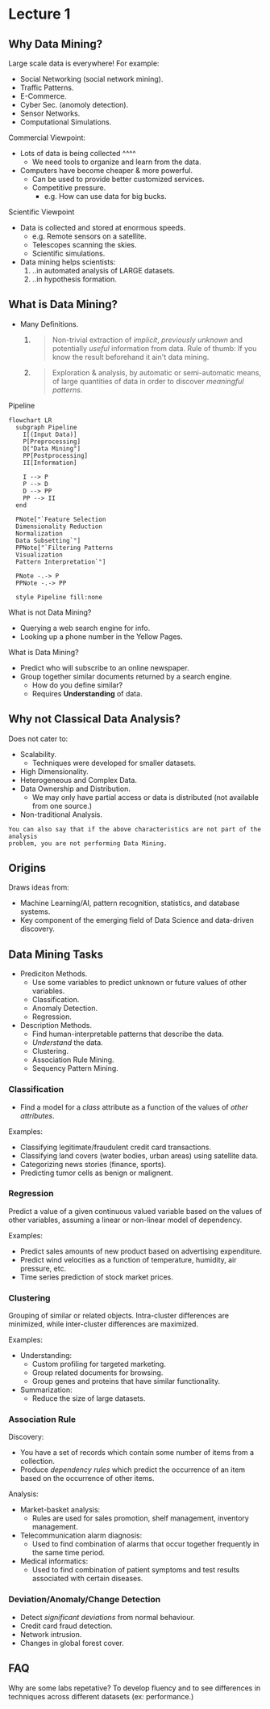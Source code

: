 # Lecture 1

## Why Data Mining?

Large scale data is everywhere!
For example:
+ Social Networking (social network mining).
+ Traffic Patterns.
+ E-Commerce.
+ Cyber Sec. (anomoly detection).
+ Sensor Networks.
+ Computational Simulations.

Commercial Viewpoint:
+ Lots of data is being collected ^^^^
  - We need tools to organize and learn from the data.
+ Computers have become cheaper & more powerful.
  - Can be used to provide better customized services.
  - Competitive pressure.
    * e.g. How can use data for big bucks.

Scientific Viewpoint
+ Data is collected and stored at enormous speeds.
  - e.g. Remote sensors on a satellite.
  - Telescopes scanning the skies.
  - Scientific simulations.
+ Data mining helps scientists:
  1. ..in automated analysis of LARGE datasets.
  2. ..in hypothesis formation.

## What is Data Mining?

+ Many Definitions.
  1. > Non-trivial extraction of _implicit_, _previously unknown_ and potentially
     > _useful_ information from data.
     Rule of thumb: If you know the result beforehand it ain't data mining.
  2. > Exploration & analysis, by automatic or semi-automatic means, of large
     > quantities of data in order to discover _meaningful patterns_.

Pipeline
```mermaid
flowchart LR
  subgraph Pipeline
    I[(Input Data)]
    P[Preprocessing]
    D["Data Mining"]
    PP[Postprocessing]
    II[Information]

    I --> P
    P --> D
    D --> PP
    PP --> II
  end

  PNote["`Feature Selection
  Dimensionality Reduction
  Normalization
  Data Subsetting`"]
  PPNote["`Filtering Patterns
  Visualization
  Pattern Interpretation`"]

  PNote -.-> P
  PPNote -.-> PP

  style Pipeline fill:none
```

What is not Data Mining?
+ Querying a web search engine for info.
+ Looking up a phone number in the Yellow Pages.

What is Data Mining?
+ Predict who will subscribe to an online newspaper.
+ Group together similar documents returned by a search engine.
  - How do you define similar?
  - Requires **Understanding** of data.

## Why not Classical Data Analysis?

Does not cater to:
+ Scalability.
  - Techniques were developed for smaller datasets.
+ High Dimensionality.
+ Heterogeneous and Complex Data.
+ Data Ownership and Distribution.
  - We may only have partial access or data is distributed (not available from one source.)
+ Non-traditional Analysis.

~~~admonish
You can also say that if the above characteristics are not part of the analysis
problem, you are not performing Data Mining.
~~~

## Origins

Draws ideas from:
+ Machine Learning/AI, pattern recognition, statistics, and database systems.
+ Key component of the emerging field of Data Science and data-driven discovery.

## Data Mining Tasks

+ Prediciton Methods.
  - Use some variables to predict unknown or future values of other variables.
  - Classification.
  - Anomaly Detection.
  - Regression.
+ Description Methods.
  - Find human-interpretable patterns that describe the data.
  - _Understand_ the data.
  - Clustering.
  - Association Rule Mining.
  - Sequency Pattern Mining.

### Classification

+ Find a model for a _class_ attribute as a function of the values of _other
  attributes_.

Examples:
+ Classifying legitimate/fraudulent credit card transactions.
+ Classifying land covers (water bodies, urban areas) using satellite data.
+ Categorizing news stories (finance, sports).
+ Predicting tumor cells as benign or malignent.

### Regression

Predict a value of a given continuous valued variable based on the values of
other variables, assuming a linear or non-linear model of dependency.

Examples:
+ Predict sales amounts of new product based on advertising expenditure.
+ Predict wind velocities as a function of temperature, humidity, air pressure,
  etc.
+ Time series prediction of stock market prices.

### Clustering

Grouping of similar or related objects. Intra-cluster differences are
minimized, while inter-cluster differences are maximized.

Examples:
+ Understanding:
  - Custom profiling for targeted marketing.
  - Group related documents for browsing.
  - Group genes and proteins that have similar functionality.
+ Summarization:
  - Reduce the size of large datasets.

### Association Rule

Discovery:
+ You have a set of records which contain some number of items from a
  collection.
+ Produce _dependency rules_ which predict the occurrence of an item based on
  the occurrence of other items.

Analysis:  
+ Market-basket analysis:
  - Rules are used for sales promotion, shelf management, inventory management.
+ Telecommunication alarm diagnosis:
  - Used to find combination of alarms that occur together frequently in
    the same time period.
+ Medical informatics:
  - Used to find combination of patient symptoms and test results associated
    with certain diseases.

### Deviation/Anomaly/Change Detection
+ Detect _significant deviations_ from normal behaviour.
+ Credit card fraud detection.
+ Network intrusion.
+ Changes in global forest cover.

## FAQ

Why are some labs repetative?
To develop fluency and to see differences in techniques across different datasets (ex: performance.)

